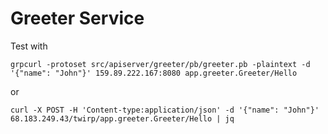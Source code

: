 # Greeter Service

Test with
```shell
grpcurl -protoset src/apiserver/greeter/pb/greeter.pb -plaintext -d '{"name": "John"}' 159.89.222.167:8080 app.greeter.Greeter/Hello
```

or

```shell
curl -X POST -H 'Content-type:application/json' -d '{"name": "John"}' 68.183.249.43/twirp/app.greeter.Greeter/Hello | jq
```

